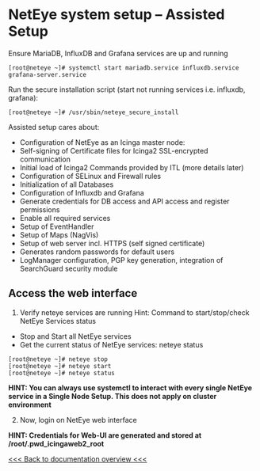 # NetEye system setup – Assisted Setup

Ensure MariaDB, InfluxDB and Grafana services are up and running
```
[root@neteye ~]# systemctl start mariadb.service influxdb.service grafana-server.service
```
Run the secure installation script (start not running services i.e. influxdb, grafana):
```
[root@neteye ~]# /usr/sbin/neteye_secure_install
```

Assisted setup cares about:
- Configuration of NetEye as an Icinga master node: 
- Self-signing of Certificate files for Icinga2 SSL-encrypted communication
- Initial load of Icinga2 Commands provided by ITL (more details later)
- Configuration of SELinux and Firewall rules
- Initialization of all Databases
- Configuration of Influxdb and Grafana
- Generate credentials for DB access and API access and register permissions
- Enable all required services
- Setup of EventHandler
- Setup of Maps (NagVis)
- Setup of web server incl. HTTPS (self signed certificate)
- Generates random passwords for default users
- LogManager configuration, PGP key generation, integration of SearchGuard security module

## Access the web interface 

1. Verify neteye services are running
   Hint: Command to start/stop/check NetEye Services status
- Stop and Start all NetEye services
- Get the current status of NetEye services: neteye status
```
[root@neteye ~]# neteye stop
[root@neteye ~]# neteye start
[root@neteye ~]# neteye status
```

__HINT: You can always use systemctl to interact with every single NetEye service in a Single Node Setup. This does not apply on cluster environment__

2. Now, login on NetEye web interface

__HINT: Credentials for Web-UI are generated and stored at /root/.pwd_icingaweb2_root__


[<<< Back to documentation overview <<<](./README.md)
